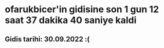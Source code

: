 # ofarukbicer'in gidisine son 1 gun 12 saat 37 dakika 40 saniye kaldi

## Gidis tarihi: 30.09.2022 :(